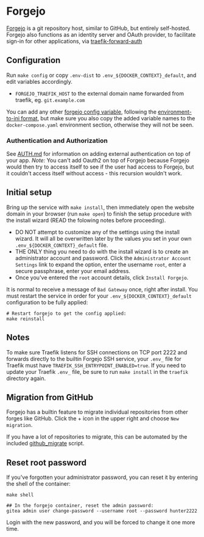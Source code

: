 # Forgejo

[Forgejo](https://forgejo.org/) is a git repository host, similar to GitHub, but
entirely self-hosted. Forgejo also functions as an identity server and OAuth
provider, to facilitate sign-in for other applications, via
[traefik-forward-auth](../traefik-forward-auth)

## Configuration

Run `make config` or copy `.env-dist` to
`.env_${DOCKER_CONTEXT}_default`, and edit variables accordingly.

 * `FORGEJO_TRAEFIK_HOST` to the external domain name forwarded from traefik, eg.
   `git.example.com`

You can add any other [forgejo config
variable](https://forgejo.org/docs/latest/admin/config-cheat-sheet/), following the
[environment-to-ini
format](https://codeberg.org/forgejo/forgejo/src/branch/forgejo/contrib/environment-to-ini),
but make sure you also copy the added variable names to the
`docker-compose.yaml` environment section, otherwise they will not be seen.

### Authentication and Authorization

See [AUTH.md](../AUTH.md) for information on adding external authentication on
top of your app. *Note:* You can't add Oauth2 on top of Forgejo because Forgejo
would then try to access itself to see if the user had access to Forgejo, but
it couldn't access itself without access - this recursion wouldn't work.

## Initial setup

Bring up the service with `make install`, then immediately open the
website domain in your browser (run `make open`) to finish the setup
procedure with the install wizard (READ the folowing notes before
proceeding).

 * DO NOT attempt to customize any of the settings using the install
   wizard. It will all be overwritten later by the values you set in
   your own `.env_${DOCKER_CONTEXT}_default` file.
 * THE ONLY thing you need to do with the install wizard is to create an
   administrator account and password. Click the `Administrator Account
   Settings` link to expand the option, enter the username `root`, enter a
   secure passphrase, enter your email address.
 * Once you've entered the `root` account details, click `Install Forgejo`.

It is normal to receive a message of `Bad Gateway` once, right after
install. You must restart the service in order for your
`.env_${DOCKER_CONTEXT}_default` configuration to be fully applied:

```
# Restart forgejo to get the config applied:
make reinstall
```

## Notes

To make sure Traefik listens for SSH connections on TCP port 2222 and
forwards directly to the builtin Forgejo SSH service, your `.env_` file for
Traefik must have `TRAEFIK_SSH_ENTRYPOINT_ENABLED=true`. If you need to
update your Traefik `.env_` file, be sure to run `make install` in the
`traefik` directory again.

## Migration from GitHub

Forgejo has a builtin feature to migrate individual repositories from
other forges like GitHub. Click the + icon in the upper right and
choose `New migration`. 

If you have a lot of repositories to migrate, this can be automated by
the included [github_migrate](github_migrate) script.

## Reset root password

If you've forgotten your administrator password, you can reset it by
entering the shell of the container:

```
make shell
```

```
## In the forgejo container, reset the admin password:
gitea admin user change-password --username root --password hunter2222
```

Login with the new password, and you will be forced to change it one
more time.
